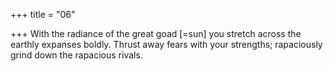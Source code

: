 +++
title = "06"

+++
With the radiance of the great goad [=sun] you stretch across the earthly  expanses boldly.
Thrust away fears with your strengths; rapaciously grind down the
rapacious rivals.